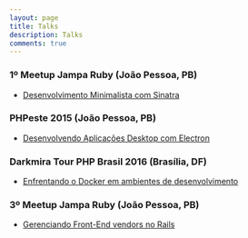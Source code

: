 ```yaml
---
layout: page
title: Talks
description: Talks
comments: true
---
```


### 1º Meetup Jampa Ruby (João Pessoa, PB)
- [Desenvolvimento Minimalista com Sinatra](https://speakerdeck.com/sergiovilar/desenvolvimento-minimalista-com-sinatra)

### PHPeste 2015 (João Pessoa, PB)
- [Desenvolvendo Aplicações Desktop com Electron](https://speakerdeck.com/sergiovilar/desenvolvendo-aplicacoes-desktop-com-electron)

### Darkmira Tour PHP Brasil 2016 (Brasília, DF)
- [Enfrentando o Docker em ambientes de desenvolvimento](https://speakerdeck.com/sergiovilar/enfrentando-o-docker-em-ambientes-de-desenvolvimento)

### 3º Meetup Jampa Ruby (João Pessoa, PB)
- [Gerenciando Front-End vendors no Rails](https://speakerdeck.com/sergiovilar/gerenciando-front-end-vendors-no-rails)
